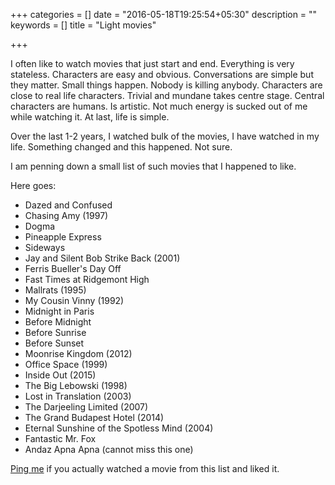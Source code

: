 +++
categories = []
date = "2016-05-18T19:25:54+05:30"
description = ""
keywords = []
title = "Light movies"

+++

I often like to watch movies that just start and end. Everything is very stateless. Characters are easy and obvious. Conversations are simple but they matter. Small things happen. Nobody is killing anybody. Characters are close to real life characters. Trivial and mundane takes centre stage. Central characters are humans. Is artistic. Not much energy is sucked out of me while watching it. At last, life is simple.

Over the last 1-2 years, I watched bulk of the movies, I have watched in my life. Something changed and this happened. Not sure.

I am penning down a small list of such movies that I happened to like.

Here goes:

- Dazed and Confused
- Chasing Amy (1997)
- Dogma
- Pineapple Express
- Sideways
- Jay and Silent Bob Strike Back (2001)
- Ferris Bueller's Day Off
- Fast Times at Ridgemont High
- Mallrats (1995)
- My Cousin Vinny (1992)
- Midnight in Paris
- Before Midnight
- Before Sunrise
- Before Sunset
- Moonrise Kingdom (2012)
- Office Space (1999)
- Inside Out (2015)
- The Big Lebowski (1998)
- Lost in Translation (2003)
- The Darjeeling Limited (2007)
- The Grand Budapest Hotel (2014)
- Eternal Sunshine of the Spotless Mind (2004)
- Fantastic Mr. Fox
- Andaz Apna Apna  (cannot miss this one)


<a href="/contact/">Ping me</a> if you actually watched a movie from this list and liked it.

